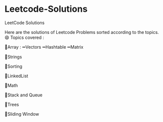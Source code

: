 # Leetcode-Solutions
LeetCode Solutions 

Here are the solutions of Leetcode Problems sorted according to the topics.
😄
Topics covered :

📌Array :
          ➖Vectors
          ➖Hashtable
          ➖Matrix
          
📌Strings

📌Sorting

📌LinkedList

📌Math

📌Stack and Queue

📌Trees

📌Sliding Window
